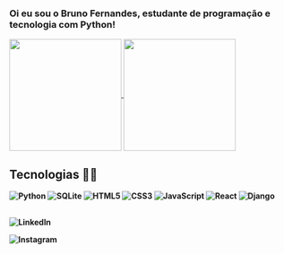 ### Oi eu sou o Bruno Fernandes, estudante de programação e tecnologia com Python! 

<a href="https://github.com/anuraghazra/github-readme-stats">
  <img height=200 align="center" src="https://github-readme-stats.vercel.app/api?username=xBrunodevx&show_icons=true&theme=radical" />
</a>
<a href="https://github.com/xBrunodevx/convoychat">
  <img height=200 align="center" src="https://github-readme-stats.vercel.app/api/top-langs?username=xBrunodevx&layout=compact&langs&theme=radical" />
</a>

## Tecnologias 👨‍💻

<b href="https://www.python.org" target="_blank" style="text-decoration: none;">
  <img src="https://img.shields.io/badge/Python-3776AB?style=for-the-badge&logo=python&logoColor=white" alt="Python">
<b href="https://www.sqlite.org/" target="_blank" style="text-decoration: none;">
  <img src="https://img.shields.io/badge/SQLite-07405E?style=for-the-badge&logo=sqlite&logoColor=white" alt="SQLite">
<b href="https://www.w3.org/html/" target="_blank" style="text-decoration: none;">
  <img src="https://img.shields.io/badge/HTML5-E34F26?style=for-the-badge&logo=html5&logoColor=white" alt="HTML5">
<b href="https://www.w3schools.com/css/" target="_blank" style="text-decoration: none;">
  <img src="https://img.shields.io/badge/CSS3-1572B6?style=for-the-badge&logo=css3&logoColor=white" alt="CSS3">
<b href="https://developer.mozilla.org/en-US/docs/Web/JavaScript" target="_blank" style="text-decoration: none;">
  <img src="https://img.shields.io/badge/JavaScript-F7DF1E?style=for-the-badge&logo=javascript&logoColor=black" alt="JavaScript">
<b href="https://reactjs.org/" target="_blank" style="text-decoration: none;">
  <img src="https://img.shields.io/badge/React-61DAFB?style=for-the-badge&logo=react&logoColor=black" alt="React">
<b href="https://www.djangoproject.com/" target="_blank" style="text-decoration: none;">
  <img src="https://img.shields.io/badge/Django-092E20?style=for-the-badge&logo=django&logoColor=white" alt="Django">


##
<div>
<p href="https://www.linkedin.com/in/SEU_USUARIO_AQUI/" target="_blank" style="text-decoration: none;">
  <img src="https://img.shields.io/badge/-LinkedIn-0077B5?style=for-the-badge&logo=linkedin&logoColor=white" alt="LinkedIn">

<p href="https://www.instagram.com/SEU_USUARIO_AQUI/" target="_blank" style="text-decoration: none;">
  <img src="https://img.shields.io/badge/-Instagram-E4405F?style=for-the-badge&logo=instagram&logoColor=white" alt="Instagram">
</div>
